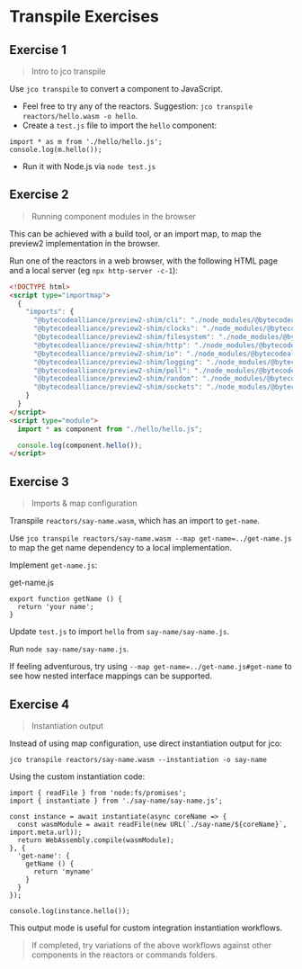 # Transpile Exercises

## Exercise 1

> Intro to jco transpile

Use `jco transpile` to convert a component to JavaScript.

- Feel free to try any of the reactors. Suggestion: `jco transpile reactors/hello.wasm -o hello`.
- Create a `test.js` file to import the `hello` component:

```
import * as m from './hello/hello.js';
console.log(m.hello());
```

- Run it with Node.js via `node test.js`

## Exercise 2

> Running component modules in the browser

This can be achieved with a build tool, or an import map, to map the preview2 implementation in the browser.

Run one of the reactors in a web browser, with the following HTML page and a local server (eg `npx http-server -c-1`):

```html
<!DOCTYPE html>
<script type="importmap">
  {
    "imports": {
      "@bytecodealliance/preview2-shim/cli": "./node_modules/@bytecodealliance/preview2-shim/lib/browser/cli.js",
      "@bytecodealliance/preview2-shim/clocks": "./node_modules/@bytecodealliance/preview2-shim/lib/browser/clocks.js",
      "@bytecodealliance/preview2-shim/filesystem": "./node_modules/@bytecodealliance/preview2-shim/lib/browser/filesystem.js",
      "@bytecodealliance/preview2-shim/http": "./node_modules/@bytecodealliance/preview2-shim/lib/browser/http.js",
      "@bytecodealliance/preview2-shim/io": "./node_modules/@bytecodealliance/preview2-shim/lib/browser/io.js",
      "@bytecodealliance/preview2-shim/logging": "./node_modules/@bytecodealliance/preview2-shim/lib/browser/logging.js",
      "@bytecodealliance/preview2-shim/poll": "./node_modules/@bytecodealliance/preview2-shim/lib/browser/poll.js",
      "@bytecodealliance/preview2-shim/random": "./node_modules/@bytecodealliance/preview2-shim/lib/browser/random.js",
      "@bytecodealliance/preview2-shim/sockets": "./node_modules/@bytecodealliance/preview2-shim/lib/browser/sockets.js"
    }
  }
</script>
<script type="module">
  import * as component from "./hello/hello.js";

  console.log(component.hello());
</script>
```

## Exercise 3

> Imports & map configuration

Transpile `reactors/say-name.wasm`, which has an import to `get-name`.

Use `jco transpile reactors/say-name.wasm --map get-name=../get-name.js` to map the get name dependency to a local implementation.

Implement `get-name.js`:

get-name.js

```
export function getName () {
  return 'your name';
}
```

Update `test.js` to import `hello` from `say-name/say-name.js`.

Run `node say-name/say-name.js`.

If feeling adventurous, try using `--map get-name=../get-name.js#get-name` to see how nested interface mappings can be supported.

## Exercise 4

> Instantiation output

Instead of using map configuration, use direct instantiation output for jco:

```
jco transpile reactors/say-name.wasm --instantiation -o say-name
```

Using the custom instantiation code:

```
import { readFile } from 'node:fs/promises';
import { instantiate } from './say-name/say-name.js';

const instance = await instantiate(async coreName => {
  const wasmModule = await readFile(new URL(`./say-name/${coreName}`, import.meta.url));
  return WebAssembly.compile(wasmModule);
}, {
  'get-name': {
    getName () {
      return 'myname'
    }
  }
});

console.log(instance.hello());
```

This output mode is useful for custom integration instantiation workflows.

> If completed, try variations of the above workflows against other components in the reactors or commands folders.
